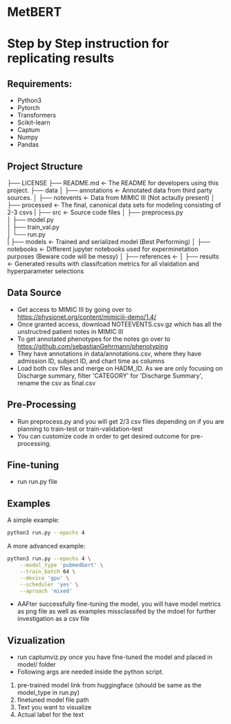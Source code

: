 # MetBERT
# Step by Step instruction for replicating results

## Requirements:

* Python3
* Pytorch
* Transformers
* Scikit-learn
* Captum
* Numpy
* Pandas

## Project Structure

├── LICENSE
├── README.md          <- The README for developers using this project.
├── data
│   ├── annotations    <- Annotated data from third party sources.
│   ├── notevents      <- Data from MIMIC III (Not actaully present)
│   ├── processed      <- The final, canonical data sets for modeling consisting of 2-3 csvs
|
├── src                <- Source code files
│   ├── preprocess.py       
│   ├── model.py        
│   ├── train_val.py      
│   └── run.py            
|
├── models             <- Trained and serialized model (Best Performing)
│
├── notebooks          <- Different jupyter notebooks used for experminetation purposes (Beware code will be messy)
│
├── references         <- 
│
├── results            <- Generated results with classifcation metrics for all vlaidation and hyperparameter selections




## Data Source
* Get access to MIMIC III by going over to https://physionet.org/content/mimiciii-demo/1.4/
* Once granted access, download NOTEEVENTS.csv.gz which has all the unstructred patient notes in MIMIC III
* To get annotated phenotypes for the notes go over to https://github.com/sebastianGehrmann/phenotyping
* They have annotations in data/annotations.csv, where they have admission ID, subject ID, and chart time as columns
* Load both csv files and merge on HADM_ID. As we are only focusing on Discharge summary, filter 'CATEGORY' for 'Discharge Summary', rename the csv as final.csv 


## Pre-Processing
* Run preprocess.py and you will get 2/3 csv files depending on if you are planning to train-test or train-validation-test
* You can customize code in order to get desired outcome for pre-processing.

## Fine-tuning
* run run.py file 

## Examples
A simple example:

```bash
python3 run.py --epochs 4
```

A more advanced example:

```bash
python3 run.py --epochs 4 \
    --model_type 'pubmedbert' \
    --train_batch 64 \
    --device 'gpu' \
    --scheduler 'yes' \
    --aproach 'mixed'
```

* AAFter successfully fine-tuning the model, you will have model metrics as png file as well as examples missclassifed by the mdoel for further investigation as a csv file

## Vizualization
* run captumviz.py once you have fine-tuned the model and placed in model/ folder
* Following args are needed inside the python script.
1) pre-trained model link from huggingface (should be same as the model_type in run.py)
2) finetuned model file path
3) Text you want to visualize
4) Actual label for the text